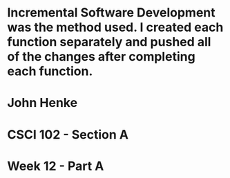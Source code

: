 # Incremental Software Development was the method used. I created each function separately and pushed all of the changes after completing each function.
# John Henke
# CSCI 102 - Section A
# Week 12 - Part A
